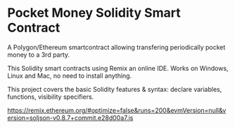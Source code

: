 # Pocket Money Solidity Smart Contract
A Polygon/Ethereum smartcontract allowing transfering periodically pocket money to a 3rd party. 

This Solidity smart contracts using Remix an online IDE. Works on Windows, Linux and Mac, no need to install anything. 

This project covers the basic Solidity features & syntax: declare variables, functions, visibility specifiers. 

https://remix.ethereum.org/#optimize=false&runs=200&evmVersion=null&version=soljson-v0.8.7+commit.e28d00a7.js
